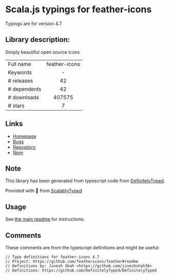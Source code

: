 
# Scala.js typings for feather-icons

Typings are for version 4.7

## Library description:
Simply beautiful open source icons

|                    |                 |
| ------------------ | :-------------: |
| Full name          | feather-icons |
| Keywords           | - |
| # releases         | 42 |
| # dependents       | 42 |
| # downloads        | 407575 |
| # stars            | 7 |

## Links
- [Homepage](https://github.com/feathericons/feather#readme)
- [Bugs](https://github.com/feathericons/feather/issues)
- [Repository](https://github.com/feathericons/feather)
- [Npm](https://www.npmjs.com/package/feather-icons)
    


## Note
This library has been generated from typescript code from [DefinitelyTyped](https://definitelytyped.org).

Provided with :purple_heart: from [ScalablyTyped](https://github.com/oyvindberg/ScalablyTyped)

## Usage
See [the main readme](../../readme.md) for instructions.

## Comments

These comments are from the typescript definitions and might be useful:
```
// Type definitions for feather-icons 4.7
// Project: https://github.com/feathericons/feather#readme
// Definitions by: Jinesh Shah <https://github.com/jineshshah36>
// Definitions: https://github.com/DefinitelyTyped/DefinitelyTyped

```

